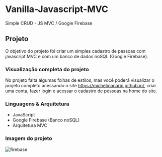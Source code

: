 # Vanilla-Javascript-MVC
Simple CRUD - JS MVC / Google Firebase

## Projeto
O objetivo do projeto foi criar um simples cadastro de pessoas com javascript MVC e com um banco de dados noSQL (Google Firebase).

### Visualização completa do projeto
No projeto falta algumas folhas de estilos, mas você poderá visualizar o projeto completo acessando o site https://michelmanarin.github.io/, criar uma conta, fazer login e acessar o cadastro de pessoas na home do site.

### Linguagens & Arquitetura
- JavaScript
- Google Firebase (Banco noSQL)
- Arquitetura MVC

### Imagem do projeto
![firebase](https://user-images.githubusercontent.com/6588753/42545541-039da868-848f-11e8-8516-384efbec7621.png)
